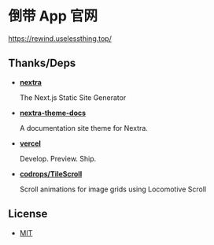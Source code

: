 # 倒带 App 官网

<https://rewind.uselessthing.top/>

## Thanks/Deps

- [**nextra**](https://github.com/shuding/nextra/tree/core)

  The Next.js Static Site Generator

- [**nextra-theme-docs**](https://github.com/shuding/nextra/tree/core/packages/nextra-theme-docs)

  A documentation site theme for Nextra.

- [**vercel**](https://vercel.com)

  Develop. Preview. Ship.

- [**codrops/TileScroll**](https://github.com/codrops/TileScroll)

  Scroll animations for image grids using Locomotive Scroll

## License

- [MIT](LICENSE)
